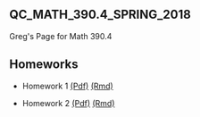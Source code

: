 ## QC_MATH_390.4_SPRING_2018
Greg's Page for Math 390.4



## Homeworks

* Homework 1 [(Pdf)](https://github.com/Greg51697/QC_MATH_390.4_SPRING_2018/blob/master/Hw01/hw01p.pdf) [(Rmd)](https://github.com/Greg51697/QC_MATH_390.4_SPRING_2018/blob/master/Hw01/hw01p.rmd)

* Homework 2 [(Pdf)](https://github.com/Greg51697/QC_MATH_390.4_SPRING_2018/blob/master/Hw02/hw02p.pdf) [(Rmd)](https://github.com/Greg51697/QC_MATH_390.4_SPRING_2018/blob/master/Hw02/hw02p.Rmd)
